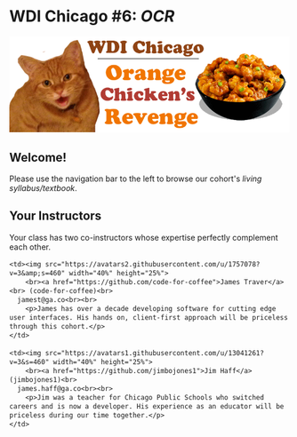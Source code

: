 # WDI Chicago #6: *OCR*

![Orange Chicken's Revenge](orange_chicken_logo.png)

## Welcome!

Please use the navigation bar to the left to browse our cohort's *living syllabus/textbook*.

## Your Instructors

Your class has two co-instructors whose expertise perfectly complement each other.

<table>
  <tr>

    <td><img src="https://avatars2.githubusercontent.com/u/1757078?v=3&amp;s=460" width="40%" height="25%">
    	<br><a href="https://github.com/code-for-coffee">James Traver</a><br> (code-for-coffee)<br>
      jamest@ga.co<br><br>
    	<p>James has over a decade developing software for cutting edge user interfaces. His hands on, client-first approach will be priceless through this cohort.</p>
    </td>

    <td><img src="https://avatars1.githubusercontent.com/u/13041261?v=3&s=460" width="40%" height="25%">
    	<br><a href="https://github.com/jimbojones1">Jim Haff</a> (jimbojones1)<br>
      james.haff@ga.co<br><br>
    	<p>Jim was a teacher for Chicago Public Schools who switched careers and is now a developer. His experience as an educator will be priceless during our time together.</p>
    </td>
  </tr>
</table>
